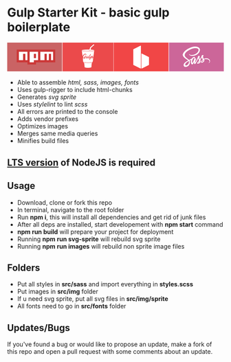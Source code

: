 # Gulp Starter Kit - basic gulp boilerplate

![banner.png](./banner.png)

* Able to assemble _html, sass, images, fonts_
* Uses gulp-rigger to include html-chunks
* Generates _svg sprite_
* Uses _stylelint_ to lint _scss_
* All errors are printed to the console
* Adds vendor prefixes
* Optimizes images
* Merges same media queries
* Minifies build files

## **[LTS version](https://nodejs.org/en/) of NodeJS is required**

## Usage

* Download, clone or fork this repo
* In terminal, navigate to the root folder
* Run **npm i**, this will install all dependencies and get rid of junk files
* After all deps are installed, start developement with **npm start** command
* **npm run build** will prepare your project for deployment
* Running **npm run svg-sprite** will rebuild svg sprite
* Running **npm run images** will rebuild non sprite image files

## Folders

* Put all styles in **src/sass** and import everything in **styles.scss**
* Put images in **src/img** folder
* If u need svg sprite, put all svg files in **src/img/sprite**
* All fonts need to go in **src/fonts** folder

## Updates/Bugs

If you've found a bug or would like to propose an update, make a fork of this repo and open a pull request with some comments about an update.
